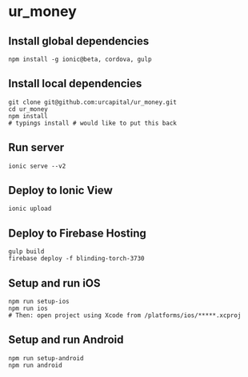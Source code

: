 # ur_money

## Install global dependencies
```script
npm install -g ionic@beta, cordova, gulp
```

## Install local dependencies
```script
git clone git@github.com:urcapital/ur_money.git
cd ur_money
npm install
# typings install # would like to put this back
```

## Run server
```script
ionic serve --v2
```

## Deploy to Ionic View
```script
ionic upload
```

## Deploy to Firebase Hosting
```script
gulp build
firebase deploy -f blinding-torch-3730
```

## Setup and run iOS
```script
npm run setup-ios
npm run ios
# Then: open project using Xcode from /platforms/ios/*****.xcproj
```


## Setup and run Android
```script
npm run setup-android
npm run android
```
